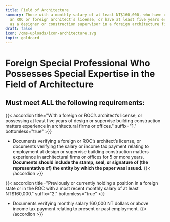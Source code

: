 ```yaml
---
title: Field of Architecture
summary: Those with a monthly salary of at least NT$160,000, who have obtained
  an ROC or foreign architect’s license, or have at least five years experience
  as a designer or construction supervisor in a foreign architecture firm.
draft: false
icon: /cms-uploads/icon-architecture.svg
topic: goldcard
---
```

# Foreign Special Professional Who Possesses Special Expertise in the Field of Architecture

## Must meet **ALL** the following requirements:

{{< accordion title="With a foreign or ROC’s architect’s license, or possessing at least five years of design or supervise building construction matters experience in architectural firms or offices." suffix="1." bottomless="true" >}}
* Documents verifying a foreign or ROC’s architect’s license, or documents verifying the salary or income tax payment relating to employment at design or supervise building construction matters experience in architectural firms or offices for 5 or more years. **Documents should include the stamp, seal, or signature of (the representative of) the entity by which the paper was issued.**
{{< /accordion >}}

{{< accordion title="Previously or currently holding a position in a foreign state or in the ROC with a most recent monthly salary of at least NT$160,000." suffix="2." bottomless="true" >}}

* Documents verifying monthly salary 160,000 NT dollars or above income tax payment relating to present or past employment.
{{< /accordion >}}